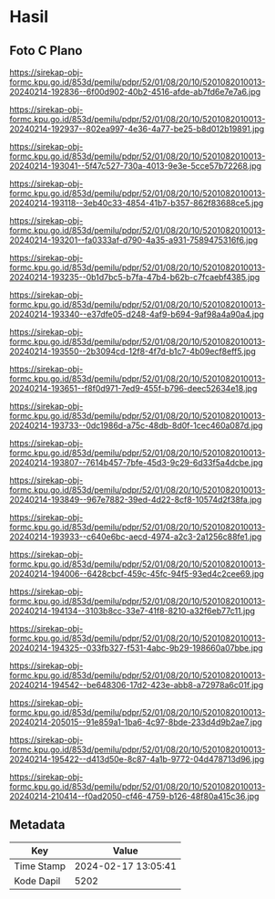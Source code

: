# Hasil

## Foto C Plano

https://sirekap-obj-formc.kpu.go.id/853d/pemilu/pdpr/52/01/08/20/10/5201082010013-20240214-192836--6f00d902-40b2-4516-afde-ab7fd6e7e7a6.jpg

https://sirekap-obj-formc.kpu.go.id/853d/pemilu/pdpr/52/01/08/20/10/5201082010013-20240214-192937--802ea997-4e36-4a77-be25-b8d012b19891.jpg

https://sirekap-obj-formc.kpu.go.id/853d/pemilu/pdpr/52/01/08/20/10/5201082010013-20240214-193041--5f47c527-730a-4013-9e3e-5cce57b72268.jpg

https://sirekap-obj-formc.kpu.go.id/853d/pemilu/pdpr/52/01/08/20/10/5201082010013-20240214-193118--3eb40c33-4854-41b7-b357-862f83688ce5.jpg

https://sirekap-obj-formc.kpu.go.id/853d/pemilu/pdpr/52/01/08/20/10/5201082010013-20240214-193201--fa0333af-d790-4a35-a931-7589475316f6.jpg

https://sirekap-obj-formc.kpu.go.id/853d/pemilu/pdpr/52/01/08/20/10/5201082010013-20240214-193235--0b1d7bc5-b7fa-47b4-b62b-c7fcaebf4385.jpg

https://sirekap-obj-formc.kpu.go.id/853d/pemilu/pdpr/52/01/08/20/10/5201082010013-20240214-193340--e37dfe05-d248-4af9-b694-9af98a4a90a4.jpg

https://sirekap-obj-formc.kpu.go.id/853d/pemilu/pdpr/52/01/08/20/10/5201082010013-20240214-193550--2b3094cd-12f8-4f7d-b1c7-4b09ecf8eff5.jpg

https://sirekap-obj-formc.kpu.go.id/853d/pemilu/pdpr/52/01/08/20/10/5201082010013-20240214-193651--f8f0d971-7ed9-455f-b796-deec52634e18.jpg

https://sirekap-obj-formc.kpu.go.id/853d/pemilu/pdpr/52/01/08/20/10/5201082010013-20240214-193733--0dc1986d-a75c-48db-8d0f-1cec460a087d.jpg

https://sirekap-obj-formc.kpu.go.id/853d/pemilu/pdpr/52/01/08/20/10/5201082010013-20240214-193807--7614b457-7bfe-45d3-9c29-6d33f5a4dcbe.jpg

https://sirekap-obj-formc.kpu.go.id/853d/pemilu/pdpr/52/01/08/20/10/5201082010013-20240214-193849--967e7882-39ed-4d22-8cf8-10574d2f38fa.jpg

https://sirekap-obj-formc.kpu.go.id/853d/pemilu/pdpr/52/01/08/20/10/5201082010013-20240214-193933--c640e6bc-aecd-4974-a2c3-2a1256c88fe1.jpg

https://sirekap-obj-formc.kpu.go.id/853d/pemilu/pdpr/52/01/08/20/10/5201082010013-20240214-194006--6428cbcf-459c-45fc-94f5-93ed4c2cee69.jpg

https://sirekap-obj-formc.kpu.go.id/853d/pemilu/pdpr/52/01/08/20/10/5201082010013-20240214-194134--3103b8cc-33e7-41f8-8210-a32f6eb77c11.jpg

https://sirekap-obj-formc.kpu.go.id/853d/pemilu/pdpr/52/01/08/20/10/5201082010013-20240214-194325--033fb327-f531-4abc-9b29-198660a07bbe.jpg

https://sirekap-obj-formc.kpu.go.id/853d/pemilu/pdpr/52/01/08/20/10/5201082010013-20240214-194542--be648306-17d2-423e-abb8-a72978a6c01f.jpg

https://sirekap-obj-formc.kpu.go.id/853d/pemilu/pdpr/52/01/08/20/10/5201082010013-20240214-205015--91e859a1-1ba6-4c97-8bde-233d4d9b2ae7.jpg

https://sirekap-obj-formc.kpu.go.id/853d/pemilu/pdpr/52/01/08/20/10/5201082010013-20240214-195422--d413d50e-8c87-4a1b-9772-04d478713d96.jpg

https://sirekap-obj-formc.kpu.go.id/853d/pemilu/pdpr/52/01/08/20/10/5201082010013-20240214-210414--f0ad2050-cf46-4759-b126-48f80a415c36.jpg


## Metadata

| Key        | Value               |
| ---------- | ------------------- |
| Time Stamp | 2024-02-17 13:05:41 |
| Kode Dapil | 5202                |



